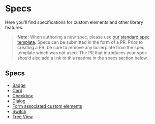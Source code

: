 # Specs

Here you'll find specifications for custom elements and other library features.

> **Note:** When authoring a new spec, please use [our standard spec template](./template.md). Specs can be submitted in the form of a PR. Prior to creating a PR, be sure to remove any boilerplate from the spec template which was not used. The PR that introduces your spec should also add a link to this readme in the specs section below.

## Specs
- [Badge](./badge.md)
- [Card](./card/card.md)
- [Checkbox](./checkbox.md)
- [Dialog](./dialog/dialog.md)
- [Form associated custom elements]("./form-associated-custom-element.md")
- [Switch](./switch.md)
- [Tree View](./tree-view/tree-view.md)
